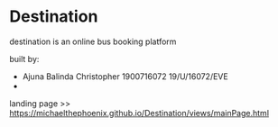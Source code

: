 # Destination
destination is an online bus booking platform

built by:
<ul>
  <li>
Ajuna Balinda Christopher	1900716072	19/U/16072/EVE<li>
</ul>

landing page >> https://michaelthephoenix.github.io/Destination/views/mainPage.html
